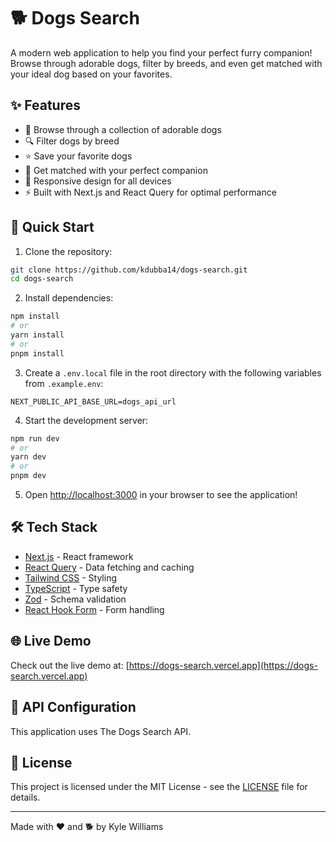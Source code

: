 # 🐕 Dogs Search

A modern web application to help you find your perfect furry companion! Browse through adorable dogs, filter by breeds, and even get matched with your ideal dog based on your favorites.

## ✨ Features

- 🐾 Browse through a collection of adorable dogs
- 🔍 Filter dogs by breed
- ⭐ Save your favorite dogs
- 🎯 Get matched with your perfect companion
- 📱 Responsive design for all devices
- ⚡ Built with Next.js and React Query for optimal performance

## 🚀 Quick Start

1. Clone the repository:

```bash
git clone https://github.com/kdubba14/dogs-search.git
cd dogs-search
```

2. Install dependencies:

```bash
npm install
# or
yarn install
# or
pnpm install
```

3. Create a `.env.local` file in the root directory with the following variables from `.example.env`:

```env
NEXT_PUBLIC_API_BASE_URL=dogs_api_url
```

4. Start the development server:

```bash
npm run dev
# or
yarn dev
# or
pnpm dev
```

5. Open [http://localhost:3000](http://localhost:3000) in your browser to see the application!

## 🛠️ Tech Stack

- [Next.js](https://nextjs.org/) - React framework
- [React Query](https://tanstack.com/query/latest) - Data fetching and caching
- [Tailwind CSS](https://tailwindcss.com/) - Styling
- [TypeScript](https://www.typescriptlang.org/) - Type safety
- [Zod](https://zod.dev/) - Schema validation
- [React Hook Form](https://react-hook-form.com/) - Form handling

## 🌐 Live Demo

Check out the live demo at: [https://dogs-search.vercel.app](https://dogs-search.vercel.app)

## 📝 API Configuration

This application uses The Dogs Search API.

## 📄 License

This project is licensed under the MIT License - see the [LICENSE](LICENSE) file for details.

---

Made with ❤️ and 🐕 by Kyle Williams
